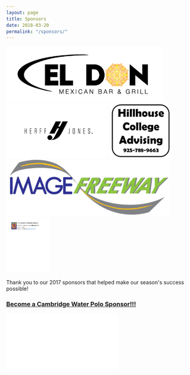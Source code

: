 ```yaml
---
layout: page
title: Sponsors
date: 2018-03-20
permalink: "/sponsors/"
---
```


<div class="row">
    
<img class="col-xs-4 mb-2 p-2" src="/assets/images/sponsors/el-don-color.jpg" height="150px"/>
<img class="col-xs-4 mb-2 p-2" src="/assets/images/sponsors/hj-color.jpg" height="150px"/>
<img class="col-xs-4 mb-2 p-2" src="/assets/images/sponsors/hillhouse.png" height="150px"/>
<img class="col-xs-4 mb-2 p-2" src="/assets/images/sponsors/image-freeway.png" height="150px"/>
<img class="col-xs-4 mb-2 p-2" src="/assets/images/sponsors/provenance.png" height="150px"/>

</div>
<p class="mb-4">Thank you to our 2017 sponsors that helped make our season's success possible!</p>

<div class="text-center mt-4">

### [Become a Cambridge Water Polo Sponsor!!!](/assets/docs/CWP-Sponsor-Application-2018.pdf)

</div>

<div class="text-center mb-4">

<embed class="pdf-form" src="/assets/docs/CWP-Sponsor-Application-2018.pdf"/>

</div>